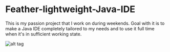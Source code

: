 # Feather-lightweight-Java-IDE
 This is my passion project that I work on during weekends. 
 Goal with it is to make a Java IDE completely tailored to my needs and to use it full time when it's in sufficient working state.

![alt tag](http://s21.postimg.org/w7jhgnctz/main.jpg)
